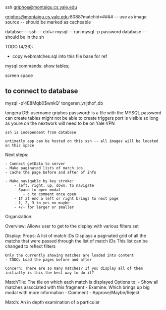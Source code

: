 ssh griphos@montaigu.cs.yale.edu

griphos@montaigu.cs.yale.edu:8088?matchid=####
	-- use as image source
	-- should be marked as cacheable 

databse:
-- ssh
-- ctrl+r mysql 
-- run mysql -p password database
		-- should be in the sh

TODO (4/26):
- copy webmatches.sql into this file base for ref

mysql commands: 
show tables;

screen space

## to connect to database
mysql -p'4E8Mqb0$wnkQ' tongeren_vrijthof_db

tongera DB: username griphos
			password: is a file with the MYSQL password 
	can create tables might not be able to create triggers
	port is visible so long as youre on the nextwork
	will need to be on Yale VPN 

	ssh is independent from database

	untimatly app can be hosted on this ssh -- all images will be located on this space

Next steps:

	- Connect getData to server
	- Make paginated lists of match ids
	- Cache the page before and after of info

	- Make navigable by key stroke: 
		- left, right, up, down, to navigate
		- Space to open modal
			- c to comment once open
		- If at end a left or right brings to next page
		- 1, 2, 3 to yes no maybe
		- +/- for larger or smaller 


Organization:

Overview:
	Allows user to get to the display with various filters set

Display:
	Props: A list of match IDs
	Displays a paginated grid of all the matchs that were passed through the list of match IDs
	This list can be changed to reflect filters

	Only the currently showing matches are loaded into content 
	- TODO: Load the pages before and after

	Concern: There are so many matches? If you display all of them initially is this the best way to do it?

MatchTile: 
	The tile on which each match is displayed
	Options to:
	- Show all matches associated with this fragment
	-  Examine: Which brings up big modal with more information
	- Comment
	- Approve/Maybe/Reject


Match:
	An in depth examination of a particular 
